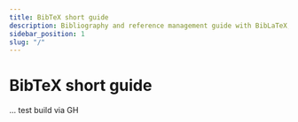 ```yaml
---
title: BibTeX short guide
description: Bibliography and reference management guide with BibLaTeX, CiteDrive and Overleaf.
sidebar_position: 1
slug: "/"
---
```


# BibTeX short guide

... test build via GH
